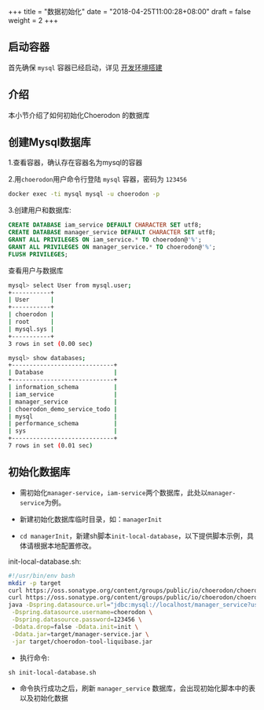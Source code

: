 +++
title = "数据初始化"
date = "2018-04-25T11:00:28+08:00"
draft = false
weight = 2
+++

## 启动容器

首先确保 `mysql` 容器已经启动，详见 [开发环境搭建](../../develop-env/)

## 介绍

本小节介绍了如何初始化Choerodon 的数据库

## 创建Mysql数据库

1.查看容器，确认存在容器名为mysql的容器

2.用`choerodon`用户命令行登陆 `mysql` 容器，密码为 `123456`

```bash
docker exec -ti mysql mysql -u choerodon -p
```

3.创建用户和数据库:

```sql
CREATE DATABASE iam_service DEFAULT CHARACTER SET utf8;
CREATE DATABASE manager_service DEFAULT CHARACTER SET utf8;
GRANT ALL PRIVILEGES ON iam_service.* TO choerodon@'%';
GRANT ALL PRIVILEGES ON manager_service.* TO choerodon@'%';
FLUSH PRIVILEGES;
```
查看用户与数据库
```bash
mysql> select User from mysql.user;
+-----------+
| User      |
+-----------+
| choerodon |
| root      |
| mysql.sys |
+-----------+
3 rows in set (0.00 sec)

mysql> show databases;
+-----------------------------+
| Database                    |
+-----------------------------+
| information_schema          |
| iam_service                 |
| manager_service             |
| choerodon_demo_service_todo |
| mysql                       |
| performance_schema          |
| sys                         |
+-----------------------------+
7 rows in set (0.01 sec)

```


## 初始化数据库
- 需初始化`manager-service`，`iam-service`两个数据库，此处以`manager-service`为例。

- 新建初始化数据库临时目录，如：`managerInit`
- `cd managerInit`，新建sh脚本`init-local-database`，以下提供脚本示例，具体请根据本地配置修改。

init-local-database.sh:
```bash
#!/usr/bin/env bash
mkdir -p target
curl https://oss.sonatype.org/content/groups/public/io/choerodon/choerodon-tool-liquibase/0.5.0.RELEASE/choerodon-tool-liquibase-0.5.0.RELEASE.jar -o target/choerodon-tool-liquibase.jar
curl https://oss.sonatype.org/content/groups/public/io/choerodon/choerodon-tool-liquibase/0.5.0.RELEASE/choerodon-tool-liquibase-0.5.0.RELEASE.jar -o target/manager-service.jar
java -Dspring.datasource.url="jdbc:mysql://localhost/manager_service?useUnicode=true&characterEncoding=utf-8&useSSL=false" \
 -Dspring.datasource.username=choerodon \
 -Dspring.datasource.password=123456 \
 -Ddata.drop=false -Ddata.init=init \
 -Ddata.jar=target/manager-service.jar \
 -jar target/choerodon-tool-liquibase.jar
```
- 执行命令:
```
sh init-local-database.sh
```
- 命令执行成功之后，刷新 `manager_service` 数据库，会出现初始化脚本中的表以及初始化数据